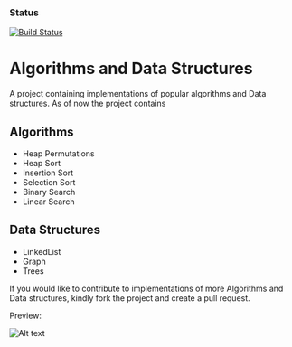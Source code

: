 ### Status
[![Build Status](https://travis-ci.org/RowlandOti/AlgorithmAndDataStructure.svg?branch=master)](https://travis-ci.org/RowlandOti/AlgorithmAndDataStructure)

# Algorithms and Data Structures
A project containing implementations of popular algorithms and Data structures. As of now the project contains

## Algorithms
- Heap Permutations
- Heap Sort
- Insertion Sort
- Selection Sort
- Binary Search
- Linear Search

## Data Structures
- LinkedList
- Graph
- Trees

If you would like to contribute to implementations of more Algorithms and Data structures, kindly fork the project and create a pull request. 

Preview: 

![Alt text](https://github.com/RowlandOti/AlgorithmAndDataStructure/blob/master/art/art.jpg?raw=true "AlgorithmAndDataStructure Illustration")

